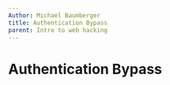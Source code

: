 ```yaml
---
Author: Michael Baumberger
title: Authentication Bypass
parent: Intro to web hacking
---
```


# Authentication Bypass
